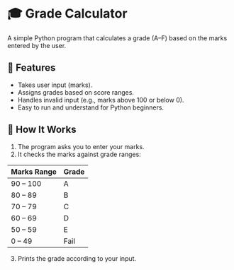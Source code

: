 # 🎓 Grade Calculator  

A simple Python program that calculates a grade (A–F) based on the marks entered by the user.  

## 🚀 Features  
- Takes user input (marks).  
- Assigns grades based on score ranges.  
- Handles invalid input (e.g., marks above 100 or below 0).  
- Easy to run and understand for Python beginners.  

## 📖 How It Works  
1. The program asks you to enter your marks.  
2. It checks the marks against grade ranges:  

| Marks Range | Grade |
|-------------|-------|
| 90 – 100    | A     |
| 80 – 89     | B     |
| 70 – 79     | C     |
| 60 – 69     | D     |
| 50 – 59     | E     |
| 0 – 49      | Fail  |

3. Prints the grade according to your input.  


